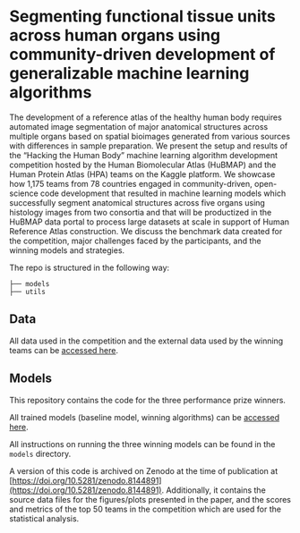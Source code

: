 # Segmenting functional tissue units across human organs using community-driven development of generalizable machine learning algorithms

The development of a reference atlas of the healthy human body requires automated image segmentation of major anatomical structures across multiple organs based on spatial bioimages generated from various sources with differences in sample preparation. We present the setup and results of the “Hacking the Human Body” machine learning algorithm development competition hosted by the Human Biomolecular Atlas (HuBMAP) and the Human Protein Atlas (HPA) teams on the Kaggle platform. We showcase how 1,175 teams from 78 countries engaged in community-driven, open-science code development that resulted in machine learning models which successfully segment anatomical structures across five organs using histology images from two consortia and that will be productized in the HuBMAP data portal to process large datasets at scale in support of Human Reference Atlas construction. We discuss the benchmark data created for the competition, major challenges faced by the participants, and the winning models and strategies.

The repo is structured in the following way:
```
├── models
├── utils
```
## Data

All data used in the competition and the external data used by the winning teams can be [accessed here](https://doi.org/10.5281/zenodo.7545745). 

## Models

This repository contains the code for the three performance prize winners.

All trained models (baseline model, winning algorithms) can be [accessed here](https://doi.org/10.5281/zenodo.7545793).

All instructions on running the three winning models can be found in the `models` directory.

A version of this code is archived on Zenodo at the time of publication at [https://doi.org/10.5281/zenodo.8144891](https://doi.org/10.5281/zenodo.8144891). Additionally, it contains the source data files for the figures/plots presented in the paper, and the scores and metrics of the top 50 teams in the competition which are used for the statistical analysis.
